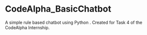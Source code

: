 # CodeAlpha_BasicChatbot
A simple rule based chatbot using Python . Created for Task 4 of the CodeAlpha Internship.
